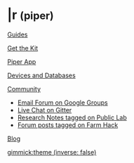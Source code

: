 # |r <small>(piper)</small> 

[Guides](index.md)

[Get the Kit](get-the-kit.md)

[Piper App](configure.md)

[Devices and Databases](devices-and-databases.md)

[Community]()

  * [Email Forum on Google Groups](https://groups.google.com/forum/#!forum/open-pipe-kit)
  * [Live Chat on Gitter](https://gitter.im/openpipekit/openpipekit)
  * [Research Notes tagged on Public Lab](https://publiclab.org/tag/open-pipe-kit)
  * [Forum posts tagged on Farm Hack]()

[Blog](blog.md)

[gimmick:theme (inverse: false)](flatly)
